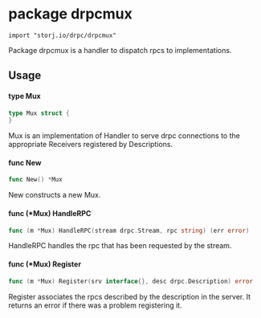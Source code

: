 # package drpcmux

`import "storj.io/drpc/drpcmux"`

Package drpcmux is a handler to dispatch rpcs to implementations.

## Usage

#### type Mux

```go
type Mux struct {
}
```

Mux is an implementation of Handler to serve drpc connections to the appropriate
Receivers registered by Descriptions.

#### func  New

```go
func New() *Mux
```
New constructs a new Mux.

#### func (*Mux) HandleRPC

```go
func (m *Mux) HandleRPC(stream drpc.Stream, rpc string) (err error)
```
HandleRPC handles the rpc that has been requested by the stream.

#### func (*Mux) Register

```go
func (m *Mux) Register(srv interface{}, desc drpc.Description) error
```
Register associates the rpcs described by the description in the server. It
returns an error if there was a problem registering it.
